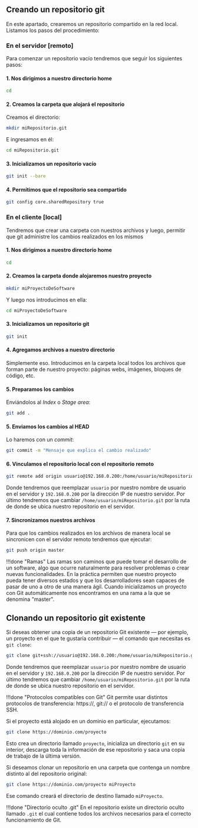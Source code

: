 ## Creando un repositorio git
En este apartado, crearemos un repositorio compartido en la red local. Listamos los pasos del procedimiento: 

### En el servidor [remoto]
Para comenzar un repositorio vacío tendremos que seguir los siguientes pasos: 

#### 1. Nos dirigimos a nuestro directorio home 
```bash
cd
```
#### 2. Creamos la carpeta que alojará el repositorio
Creamos el directorio: 

```bash
mkdir miRepositorio.git
```
E ingresamos en él:

```bash
cd miRepositorio.git
```
#### 3. Inicializamos un repositorio vacío

```bash
git init --bare
```

#### 4. Permitimos que el repositorio sea compartido
```bash
git config core.sharedRepository true
```

### En el cliente [local]
Tendremos que crear una carpeta con nuestros archivos y luego, permitir que git administre los cambios realizados en los mismos

#### 1. Nos dirigimos a nuestro directorio home 
```bash
cd
```
#### 2. Creamos la carpeta donde alojaremos nuestro proyecto
```bash
mkdir miProyectoDeSoftware
```
Y luego nos introducimos en ella: 

```bash
cd miProyectoDeSoftware
```
#### 3. Inicializamos un repositorio git
```bash
git init
```
#### 4. Agregamos archivos a nuestro directorio
Simplemente eso. Introducimos en la carpeta local todos los archivos que forman parte de nuestro proyecto: páginas webs, imágenes, bloques de código, etc. 

#### 5. Preparamos los cambios
Enviándolos al _Index_ o _Stage area_:

```bash
git add .
```
#### 5. Enviamos los cambios al HEAD
Lo haremos con un _commit_:

```bash
git commit -m "Mensaje que explica el cambio realizado"
```

#### 6. Vinculamos el repositorio local con el repositorio remoto
```bash
git remote add origin usuario@192.168.0.200:/home/usuario/miRepositorio.git
```
Donde tendremos que reemplazar `usuario` por nuestro nombre de usuario en el servidor y `192.168.0.200` por la dirección IP de nuestro servidor. Por último tendremos que cambiar `/home/usuario/miRepositorio.git` por la ruta de donde se ubica nuestro repositorio en el servidor.

#### 7. Sincronizamos nuestros archivos
Para que los cambios realizados en los archivos de manera local se sincronicen con el servidor remoto tendremos que ejecutar: 

```bash
git push origin master
```

!!!done "Ramas"
		 Las ramas son caminos que puede tomar el desarrollo de un software, algo que ocurre naturalmente para resolver problemas o crear nuevas funcionalidades. En la práctica permiten que nuestro proyecto pueda tener diversos estados y que los desarrolladores sean capaces de pasar de uno a otro de una manera ágil. Cuando inicializamos un proyecto con Git automáticamente nos encontramos en una rama a la que se denomina "master". 

## Clonando un repositorio git existente
Si deseas obtener una copia de un repositorio Git existente — por ejemplo, un proyecto en el que te gustaría contribuir — el comando que necesitas es `git clone`:


```bash
git clone git+ssh://usuario@192.168.0.200:/home/usuario/miRepositorio.git
```
Donde tendremos que reemplazar `usuario` por nuestro nombre de usuario en el servidor y `192.168.0.200` por la dirección IP de nuestro servidor. Por último tendremos que cambiar `/home/usuario/miRepositorio.git` por la ruta de donde se ubica nuestro repositorio en el servidor.

!!!done "Protocolos compatibles con Git"
		Git permite usar distintos protocolos de transferencia: https://, git:// o el protocolo de transferencia SSH.

Si el proyecto está alojado en un dominio en particular, ejecutamos: 

```bash
git clone https://dominio.com/proyecto
```

Esto crea un directorio llamado `proyecto`, inicializa un directorio `git` en su interior, descarga toda la información de ese repositorio y saca una copia de trabajo de la última versión.

Si deseamos clonar un repositorio en una carpeta que contenga un nombre distinto al del repositorio original: 

```bash
git clone https://dominio.com/proyecto miProyecto
```

Ese comando creará el directorio de destino llamado `miProyecto`.

!!!done "Directorio oculto .git"
        En el repositorio existe un directorio oculto llamado `.git` el cual contiene todos los archivos necesarios para el correcto funcionamiento de Git. 